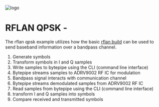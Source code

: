 ![logo](../../docs/BytePipe_Logo.png)

# RFLAN QPSK - 
The rflan qpsk example utilizes how the basic [rflan build](https://github.com/NextGenRF-Design-Inc/bytepipe_sdk/src/rflan/README.md) can be used to send baseband information over a bandpass channel.

1. Generate symbols
2. Transform symbols in I and Q samples 
3. Write samples to bytepipe using the CLI (command line interface)
4. Bytepipe streams samples to ADRV9002 RF IC for modulation
5. Bandpass signal interacts with communication channel
6. Bytepipe streams demodulated samples from ADRV9002 RF IC 
7. Read samples from bytepipe using the CLI (command line interface)
8. transform I and Q samples into symbols
9. Compare received and transmitted symbols
